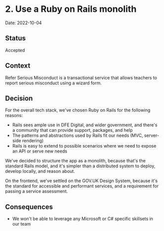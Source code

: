# 2. Use a Ruby on Rails monolith

Date: 2022-10-04

## Status

Accepted

## Context

Refer Serious Misconduct is a transactional service that allows teachers to
report serious misconduct using a wizard form.

## Decision

For the overall tech stack, we've chosen Ruby on Rails for the following
reasons:

- Rails sees ample use in DFE Digital, and wider government, and there's a
  community that can provide support, packages, and help
- The patterns and abstractions used by Rails fit our needs (MVC,
  server-side rendering)
- Rails is easy to extend to possible scenarios where we need to expose an
  API or serve new needs

We've decided to structure the app as a monolith, because that's the
standard Rails model, and it's simpler than a distributed system to deploy,
develop locally, and reason about.

On the frontend, we've settled on the GOV.UK Design System, because it's the
standard for accessible and performant services, and a requirement for passing
a service assessment.

## Consequences

- We won't be able to leverage any Microsoft or C# specific skillsets in our
  team

